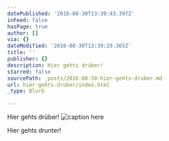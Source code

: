 ```yaml
---
datePublished: '2016-08-30T13:39:43.397Z'
inFeed: false
hasPage: true
author: []
via: {}
dateModified: '2016-08-30T13:39:29.365Z'
title: ''
publisher: {}
description: Hier gehts drüber!
starred: false
sourcePath: _posts/2016-08-30-hier-gehts-druber.md
url: hier-gehts-druber/index.html
_type: Blurb

---
```

Hier gehts drüber!
![caption here](https://the-grid-user-content.s3-us-west-2.amazonaws.com/bd7c4641-38cd-45a8-ac27-2912e1c3d8ee.jpg)

Hier gehts drunter!